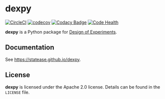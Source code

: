 # dexpy

[![CircleCI](https://circleci.com/gh/statease/dexpy.svg?style=svg&circle-token=f7db0120c3ec3786badb247f492d233e59977f62)](https://circleci.com/gh/statease/dexpy)
[![codecov](https://codecov.io/gh/statease/dexpy/branch/master/graph/badge.svg)](https://codecov.io/gh/statease/dexpy)
[![Codacy Badge](https://api.codacy.com/project/badge/Grade/cc9c5a5d892f4f87b130c6b06cc85e21)](https://www.codacy.com/app/hank-p-anderson/dexpy?utm_source=github.com&amp;utm_medium=referral&amp;utm_content=statease/dexpy&amp;utm_campaign=Badge_Grade)
[![Code Health](https://landscape.io/github/statease/dexpy/master/landscape.svg?style=flat)](https://landscape.io/github/statease/dexpy/master)

**dexpy** is a Python package for [Design of Experiments](http://www.statease.com/media/productattachments/files/d/o/doeprimer.pdf).

## Documentation

See https://statease.github.io/dexpy.

## License

**dexpy** is licensed under the Apache 2.0 license. Details can be found in the `LICENSE` file.
